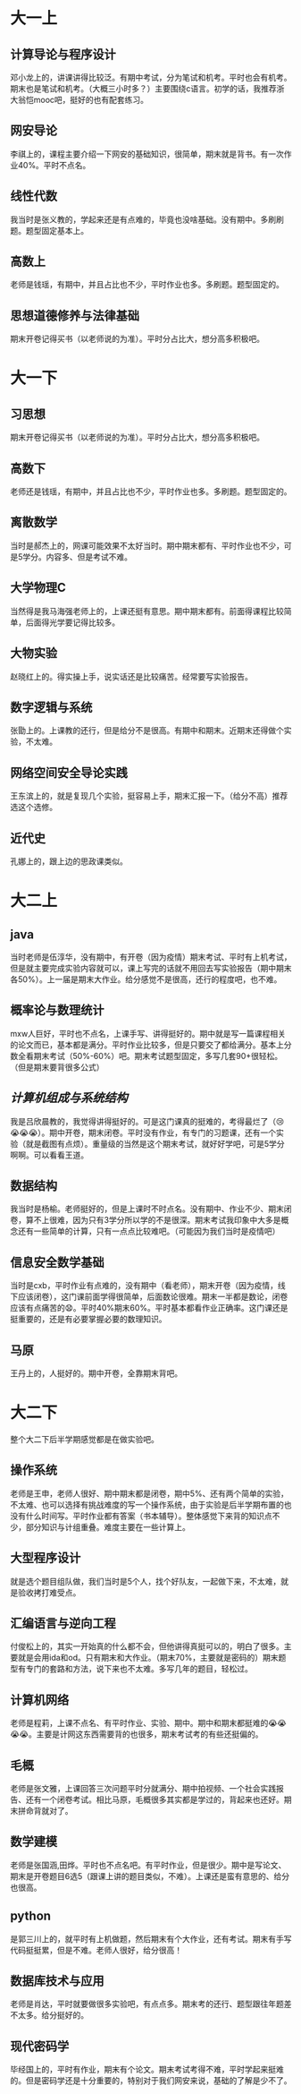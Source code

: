 

#  大一上

##   计算导论与程序设计

邓小龙上的，讲课讲得比较泛。有期中考试，分为笔试和机考。平时也会有机考。期末也是笔试和机考。（大概三小时多？）主要围绕c语言。初学的话，我推荐浙大翁恺mooc吧，挺好的也有配套练习。

##  网安导论

李祺上的，课程主要介绍一下网安的基础知识，很简单，期末就是背书。有一次作业40%。平时不点名。

##  线性代数

我当时是张义教的，学起来还是有点难的，毕竟也没啥基础。没有期中。多刷刷题。题型固定基本上。

##  高数上

老师是钱瑶，有期中，并且占比也不少，平时作业也多。多刷题。题型固定的。

##  思想道德修养与法律基础

期末开卷记得买书（以老师说的为准）。平时分占比大，想分高多积极吧。

#  大一下

##  习思想

期末开卷记得买书（以老师说的为准）。平时分占比大，想分高多积极吧。

##  高数下

老师还是钱瑶，有期中，并且占比也不少，平时作业也多。多刷题。题型固定的。

##  离散数学

当时是郝杰上的，网课可能效果不太好当时。期中期末都有、平时作业也不少，可是5学分。内容多、但是考试不难。

##  大学物理C

当然得是我马海强老师上的，上课还挺有意思。期中期末都有。前面得课程比较简单，后面得光学要记得比较多。

## 大物实验

赵晓红上的。得实操上手，说实话还是比较痛苦。经常要写实验报告。

##  数字逻辑与系统

张勖上的。上课教的还行，但是给分不是很高。有期中和期末。近期末还得做个实验，不太难。

##  网络空间安全导论实践
王东滨上的，就是复现几个实验，挺容易上手，期末汇报一下。（给分不高）推荐选这个选修。

##  近代史

孔娜上的，跟上边的思政课类似。

# 大二上

## java

当时老师是伍淳华，没有期中，有开卷（因为疫情）期末考试、平时有上机考试，但是就主要完成实验内容就可以，课上写完的话就不用回去写实验报告（期中期末各50%）。上一届是期末大作业。给分感觉不是很高，还行的程度吧，也不难。

##  概率论与数理统计

mxw人巨好，平时也不点名，上课手写、讲得挺好的。期中就是写一篇课程相关的论文而已，基本都是满分。平时作业比较多，但是只要交了都给满分。基本上分数全看期末考试（50%-60%）吧。期末考试题型固定，多写几套90+很轻松。（但是期末要背很多公式）

##   ***计算机组成与系统结构***

我是吕欣晨教的，我觉得讲得挺好的。可是这门课真的挺难的，考得最烂了（😢😭😭😭）。期中开卷，期末闭卷。平时没有作业，有专门的习题课，还有一个实验（就是截图有点烦）。重量级的当然是这个期末考试，就好好学吧，可是5学分啊啊。可以看看王道。

##  数据结构

我当时是杨榆。老师挺好的，但是上课时不时点名。没有期中、作业不少、期末闭卷，算不上很难，因为只有3学分所以学的不是很深。期末考试我印象中大多是概念还有一些简单的计算，只有一点点比较难吧。（可能因为我们当时是疫情吧）

##  信息安全数学基础

当时是cxb，平时作业有点难的，没有期中（看老师），期末开卷（因为疫情，线下应该闭卷），这门课前面学得很简单，后面数论很难。期末一半都是数论，闭卷应该有点痛苦的😧。平时40%期末60%。平时基本都看作业正确率。这门课还是挺重要的，还是有必要掌握必要的数理知识。

##  马原

王丹上的，人挺好的。期中开卷，全靠期末背吧。

#  大二下

整个大二下后半学期感觉都是在做实验吧。

##  操作系统

老师是王申，老师人很好、期中期末都是闭卷，期中5%、还有两个简单的实验，不太难、也可以选择有挑战难度的写一个操作系统，由于实验是后半学期布置的也没有什么时间写。平时作业都有答案（书本辅导）。整体感觉下来背的知识点不少，部分知识与计组重叠。难度主要在一些计算上。

## 大型程序设计

就是选个题目组队做，我们当时是5个人，找个好队友，一起做下来，不太难，就是验收拷打难受点。

##  汇编语言与逆向工程

付俊松上的，其实一开始真的什么都不会，但他讲得真挺可以的，明白了很多。主要就是会用ida和od。只有期末和大作业。（期末70%，主要就是密码的）期末题型有专门的套路和方法，说下来也不太难。多写几年的题目，轻松过。

##  计算机网络

老师是程莉，上课不点名、有平时作业、实验、期中。期中和期末都挺难的😭😭😭😭。主要是计网这东西需要背的也很多，期末考试考的有些还挺偏的。

##  毛概

老师是张文雅，上课回答三次问题平时分就满分、期中拍视频、一个社会实践报告、还有一个闭卷考试。相比马原，毛概很多其实都是学过的，背起来也还好。期末拼命背就对了。

##  数学建模

老师是张国涵,田烨。平时也不点名吧。有平时作业，但是很少。期中是写论文、期末是开卷题目6选5（跟课上讲的题目类似，不难）。上课还是蛮有意思的、给分也很高。

##  python

是郭三川上的，就平时有上机做题，然后期末有个大作业，还有考试。期末有手写代码挺挺累，但是不难。老师人很好，给分很高！

##  数据库技术与应用

老师是肖达，平时就要做很多实验吧，有点点多。期末考的还行、题型跟往年题差不太多。给分挺好的。

##  现代密码学

毕经国上的，平时有作业，期末有个论文。期末考试考得不难，平时学起来挺难的。但是密码学还是十分重要的，特别对于我们网安来说，基础的了解是少不了。